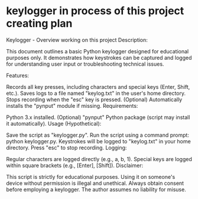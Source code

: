 # keylogger  in process of this project creating plan
Keylogger - Overview
working on this project
Description:

This document outlines a basic Python keylogger designed for educational purposes only. It demonstrates how keystrokes can be captured and logged for understanding user input or troubleshooting technical issues.

Features:

Records all key presses, including characters and special keys (Enter, Shift, etc.).
Saves logs to a file named "keylog.txt" in the user's home directory.
Stops recording when the "esc" key is pressed.
(Optional) Automatically installs the "pynput" module if missing.
Requirements:

Python 3.x installed.
(Optional) "pynput" Python package (script may install it automatically).
Usage (Hypothetical):

Save the script as "keylogger.py".
Run the script using a command prompt: python keylogger.py.
Keystrokes will be logged to "keylog.txt" in your home directory.
Press "esc" to stop recording.
Logging:

Regular characters are logged directly (e.g., a, b, 1).
Special keys are logged within square brackets (e.g., [Enter], [Shift]).
Disclaimer:

This script is strictly for educational purposes. Using it on someone's device without permission is illegal and unethical. Always obtain consent before employing a keylogger. The author assumes no liability for misuse.
